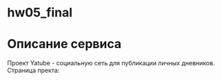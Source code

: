 # hw05_final
# Описание сервиса
Проект Yatube - cоциальную сеть для публикации личных дневников.
Страница пректа:  
